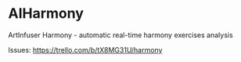 # AIHarmony
ArtInfuser Harmony - automatic real-time harmony exercises analysis

Issues:
https://trello.com/b/tX8MG31U/harmony

